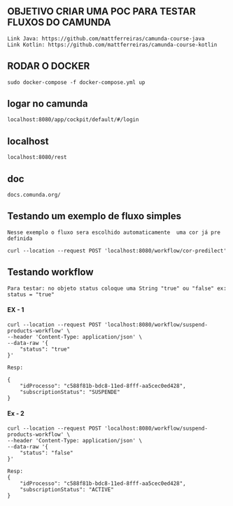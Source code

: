 ## OBJETIVO CRIAR UMA POC PARA TESTAR FLUXOS DO CAMUNDA
```
Link Java: https://github.com/mattferreiras/camunda-course-java
Link Kotlin: https://github.com/mattferreiras/camunda-course-kotlin
```
## RODAR O DOCKER
```
sudo docker-compose -f docker-compose.yml up
```
## logar no camunda
```
localhost:8080/app/cockpit/default/#/login
```
## localhost
```
localhost:8080/rest
```

## doc
```
docs.comunda.org/
```

## Testando um exemplo de fluxo simples  
```
Nesse exemplo o fluxo sera escolhido automaticamente  uma cor já pre definida
``` 
```
curl --location --request POST 'localhost:8080/workflow/cor-predilect'
```
## Testando workflow
```
Para testar: no objeto status coloque uma String "true" ou "false" ex: status = "true"
```
#### EX - 1 
```
curl --location --request POST 'localhost:8080/workflow/suspend-products-workflow' \
--header 'Content-Type: application/json' \
--data-raw '{
    "status": "true"
}'
```

```
Resp:

{
    "idProcesso": "c588f81b-bdc8-11ed-8fff-aa5cec0ed428",
    "subscriptionStatus": "SUSPENDE"
}
```

#### Ex - 2
```
curl --location --request POST 'localhost:8080/workflow/suspend-products-workflow' \
--header 'Content-Type: application/json' \
--data-raw '{
    "status": "false"
}'
```

```
Resp:
{
    "idProcesso": "c588f81b-bdc8-11ed-8fff-aa5cec0ed428",
    "subscriptionStatus": "ACTIVE"
}
```


